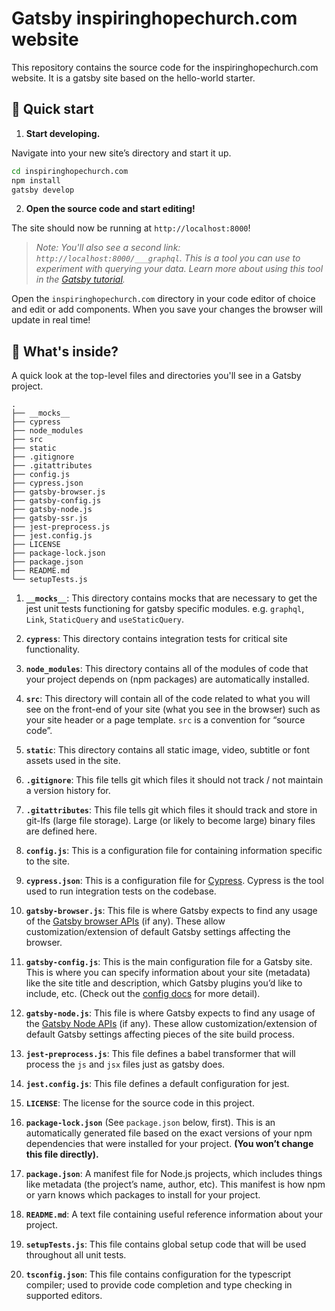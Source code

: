 # Gatsby inspiringhopechurch.com website

This repository contains the source code for the inspiringhopechurch.com website. It is a gatsby site based on the hello-world starter.

## 🚀 Quick start

1.  **Start developing.**

Navigate into your new site’s directory and start it up.

```sh
cd inspiringhopechurch.com
npm install
gatsby develop
```

2.  **Open the source code and start editing!**

The site should now be running at `http://localhost:8000`!

> _Note: You'll also see a second link: _`http://localhost:8000/___graphql`_. This is a tool you can use to experiment with querying your data. Learn more about using this tool in the [Gatsby tutorial](https://www.gatsbyjs.org/tutorial/part-five/#introducing-graphiql)._

Open the `inspiringhopechurch.com` directory in your code editor of choice and edit or add components. When you save your changes the browser will update in real time!

## 🧐 What's inside?

A quick look at the top-level files and directories you'll see in a Gatsby project.

    .
    ├── __mocks__
    ├── cypress
    ├── node_modules
    ├── src
    ├── static
    ├── .gitignore
    ├── .gitattributes
    ├── config.js
    ├── cypress.json
    ├── gatsby-browser.js
    ├── gatsby-config.js
    ├── gatsby-node.js
    ├── gatsby-ssr.js
    ├── jest-preprocess.js
    ├── jest.config.js
    ├── LICENSE
    ├── package-lock.json
    ├── package.json
    ├── README.md
    └── setupTests.js

1. **`__mocks__`**: This directory contains mocks that are necessary to get the jest unit tests functioning for gatsby specific modules. e.g. `graphql`, `Link`, `StaticQuery` and `useStaticQuery`.

2. **`cypress`**: This directory contains integration tests for critical site functionality.

3. **`node_modules`**: This directory contains all of the modules of code that your project depends on (npm packages) are automatically installed.

4. **`src`**: This directory will contain all of the code related to what you will see on the front-end of your site (what you see in the browser) such as your site header or a page template. `src` is a convention for “source code”.

5. **`static`**: This directory contains all static image, video, subtitle or font assets used in the site.

6. **`.gitignore`**: This file tells git which files it should not track / not maintain a version history for.

7. **`.gitattributes`**: This file tells git which files it should track and store in git-lfs (large file storage). Large (or likely to become large) binary files are defined here.

8. **`config.js`**: This is a configuration file for containing information specific to the site.

9. **`cypress.json`**: This is a configuration file for [Cypress](https://www.cypress.io). Cypress is the tool used to run integration tests on the codebase.

10. **`gatsby-browser.js`**: This file is where Gatsby expects to find any usage of the [Gatsby browser APIs](https://www.gatsbyjs.org/docs/browser-apis/) (if any). These allow customization/extension of default Gatsby settings affecting the browser.

11. **`gatsby-config.js`**: This is the main configuration file for a Gatsby site. This is where you can specify information about your site (metadata) like the site title and description, which Gatsby plugins you’d like to include, etc. (Check out the [config docs](https://www.gatsbyjs.org/docs/gatsby-config/) for more detail).

12. **`gatsby-node.js`**: This file is where Gatsby expects to find any usage of the [Gatsby Node APIs](https://www.gatsbyjs.org/docs/node-apis/) (if any). These allow customization/extension of default Gatsby settings affecting pieces of the site build process.

13. **`jest-preprocess.js`**: This file defines a babel transformer that will process the `js` and `jsx` files just as gatsby does.

14. **`jest.config.js`**: This file defines a default configuration for jest.

15. **`LICENSE`**: The license for the source code in this project.

16. **`package-lock.json`** (See `package.json` below, first). This is an automatically generated file based on the exact versions of your npm dependencies that were installed for your project. **(You won’t change this file directly).**

17. **`package.json`**: A manifest file for Node.js projects, which includes things like metadata (the project’s name, author, etc). This manifest is how npm or yarn knows which packages to install for your project.

18. **`README.md`**: A text file containing useful reference information about your project.

19. **`setupTests.js`**: This file contains global setup code that will be used throughout all unit tests.

20. **`tsconfig.json`**: This file contains configuration for the typescript compiler; used to provide code completion and type checking in supported editors.

